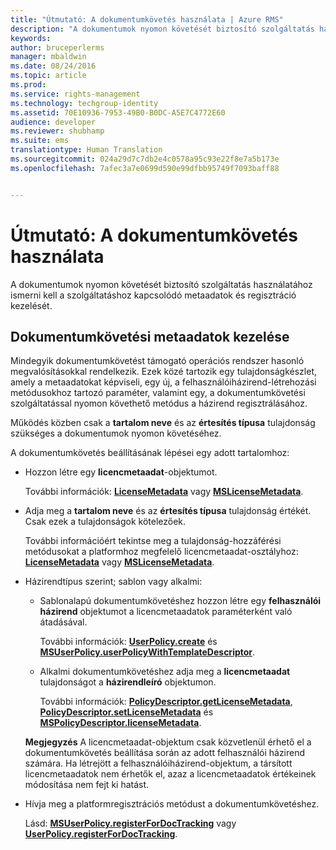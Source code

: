 ```yaml
---
title: "Útmutató: A dokumentumkövetés használata | Azure RMS"
description: "A dokumentumok nyomon követését biztosító szolgáltatás használatához ismerni kell a szolgáltatáshoz kapcsolódó metaadatok és regisztráció kezelését."
keywords: 
author: bruceperlerms
manager: mbaldwin
ms.date: 08/24/2016
ms.topic: article
ms.prod: 
ms.service: rights-management
ms.technology: techgroup-identity
ms.assetid: 70E10936-7953-49B0-B0DC-A5E7C4772E60
audience: developer
ms.reviewer: shubhamp
ms.suite: ems
translationtype: Human Translation
ms.sourcegitcommit: 024a29d7c7db2e4c0578a95c93e22f8e7a5b173e
ms.openlocfilehash: 7afec3a7e0699d590e99dfbb95749f7093baff88


---
```


# Útmutató: A dokumentumkövetés használata

A dokumentumok nyomon követését biztosító szolgáltatás használatához ismerni kell a szolgáltatáshoz kapcsolódó metaadatok és regisztráció kezelését.

## Dokumentumkövetési metaadatok kezelése

Mindegyik dokumentumkövetést támogató operációs rendszer hasonló megvalósításokkal rendelkezik. Ezek közé tartozik egy tulajdonságkészlet, amely a metaadatokat képviseli, egy új, a felhasználóiházirend-létrehozási metódusokhoz tartozó paraméter, valamint egy, a dokumentumkövetési szolgáltatással nyomon követhető metódus a házirend regisztrálásához.

Működés közben csak a **tartalom neve** és az **értesítés típusa** tulajdonság szükséges a dokumentumok nyomon követéséhez.

A dokumentumkövetés beállításának lépései egy adott tartalomhoz:

-   Hozzon létre egy **licencmetaadat**-objektumot.

    További információk: [**LicenseMetadata**](/rights-management/sdk/4.2/api/android/com.microsoft.rightsmanagement#msipcthin2_licensemetadata_interface_java) vagy [**MSLicenseMetadata**](/rights-management/sdk/4.2/api/iOS/mslicensemetadata#msipcthin2_mslicensemetadata_class_objc).

-   Adja meg a **tartalom neve** és az **értesítés típusa** tulajdonság értékét. Csak ezek a tulajdonságok kötelezőek.

    További információért tekintse meg a tulajdonság-hozzáférési metódusokat a platformhoz megfelelő licencmetaadat-osztályhoz: [**LicenseMetadata**](/rights-management/sdk/4.2/api/android/com.microsoft.rightsmanagement#msipcthin2_licensemetadata_interface_java) vagy [**MSLicenseMetadata**](/rights-management/sdk/4.2/api/iOS/mslicensemetadata#msipcthin2_mslicensemetadata_class_objc).

-   Házirendtípus szerint; sablon vagy alkalmi:

    -   Sablonalapú dokumentumkövetéshez hozzon létre egy **felhasználói házirend** objektumot a licencmetaadatok paraméterként való átadásával.

        További információk: [**UserPolicy.create**](/rights-management/sdk/4.2/api/android/userpolicy#msipcthin2_userpolicy_class_java) és [**MSUserPolicy.userPolicyWithTemplateDescriptor**](/rights-management/sdk/4.2/api/iOS/msuserpolicy#msipcthin2_msuserpolicy_templatedescriptor_property_objc).

    -   Alkalmi dokumentumkövetéshez adja meg a **licencmetaadat** tulajdonságot a **házirendleíró** objektumon.

        További információk: [**PolicyDescriptor.getLicenseMetadata**](/rights-management/sdk/4.2/api/android/policydescriptor#msipcthin2_policydescriptor_interface_java), [**PolicyDescriptor.setLicenseMetadata**](/rights-management/sdk/4.2/api/android/policydescriptor#msipcthin2_policydescriptor_setlicensemetadata_java) és [**MSPolicyDescriptor.licenseMetadata**](/rights-management/sdk/4.2/api/iOS/mspolicydescriptor#msipcthin2_mspolicydescriptor_licensemetadata_property_objc).

    **Megjegyzés**  A licencmetaadat-objektum csak közvetlenül érhető el a dokumentumkövetés beállítása során az adott felhasználói házirend számára. Ha létrejött a felhasználóiházirend-objektum, a társított licencmetaadatok nem érhetők el, azaz a licencmetaadatok értékeinek módosítása nem fejt ki hatást.

     

-   Hívja meg a platformregisztrációs metódust a dokumentumkövetéshez.

    Lásd: [**MSUserPolicy.registerForDocTracking**](/rights-management/sdk/4.2/api/iOS/msuserpolicy#msipcthin2_msuserpolicy_registerfordoctracking_userid_authenticationcallback_completionblock_method_objc) vagy [**UserPolicy.registerForDocTracking**](/rights-management/sdk/4.2/api/iOS/msuserpolicy#msipcthin2_msuserpolicy_registerfordoctracking_userid_authenticationcallback_completionblock_method_objc).

 

 



<!--HONumber=Aug16_HO4-->


